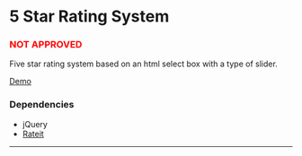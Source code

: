 <h1>5 Star Rating System</h1>
<h3 style="color:red">NOT APPROVED</h3>
<p>
Five star rating system based on an html select box with a type of slider.
</p>
<p>
	<a href="http://htmlpreview.github.io/?https://github.com/IBM-Accessibility/open-library/blob/master/form-elements/star-rating-select/star-rating-select.html">Demo</a>
</p>
<h3>Dependencies</h3>
<ul>
	<li>jQuery</li>
	<li><a href="http://www.radioactivethinking.com/rateit/example/example.htm">Rateit</a></li>
</ul>

<hr>
